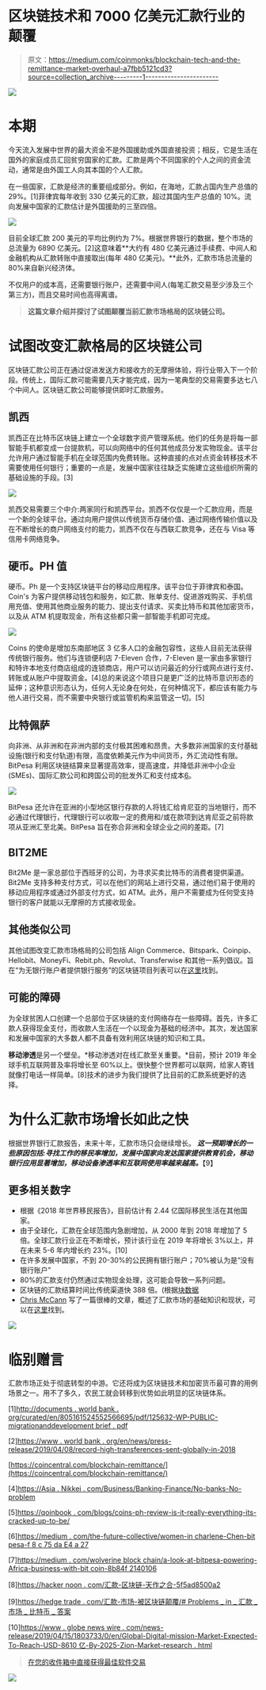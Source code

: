 # 区块链技术和 7000 亿美元汇款行业的颠覆

> 原文：<https://medium.com/coinmonks/blockchain-tech-and-the-remittance-market-overhaul-a7fbb5121cd3?source=collection_archive---------1----------------------->

![](img/3c66056d72282d875bec6b97855edeae.png)

# **本期**

今天流入发展中世界的最大资金不是外国援助或外国直接投资；相反，它是生活在国外的家庭成员汇回贫穷国家的汇款。汇款是两个不同国家的个人之间的资金流动，通常是由外国工人向其本国的个人汇款。

在一些国家，汇款是经济的重要组成部分。例如，在海地，汇款占国内生产总值的 29%。[1]菲律宾每年收到 330 亿美元的汇款，超过其国内生产总值的 10%。流向发展中国家的汇款估计是外国援助的三至四倍。

![](img/b279db102d674a33c20e79a6f30d9434.png)

目前全球汇款 200 美元的平均比例约为 7%。根据世界银行的数据，整个市场的总流量为 6890 亿美元。[2]这意味着**大约有 480 亿美元通过手续费、中间人和金融机构从汇款转账中直接取出(每年 480 亿美元)。**此外，汇款市场总流量的 80%来自新兴经济体。

不仅用户的成本高，还需要银行账户，还需要中间人(每笔汇款交易至少涉及三个第三方)，而且交易时间也高得离谱。

> **这篇文章介绍并探讨了试图颠覆当前汇款市场格局的区块链公司。**

# **试图改变汇款格局的区块链公司**

区块链汇款公司正在通过促进发送方和接收方的无摩擦体验，将行业带入下一个阶段。传统上，国际汇款可能需要几天才能完成，因为一笔典型的交易需要多达七八个中间人。区块链汇款公司能够提供即时汇款服务。

## **凯西**

凯西正在比特币区块链上建立一个全球数字资产管理系统。他们的任务是将每一部智能手机都变成一台提款机，可以向网络中的任何其他成员分发实物现金。该平台允许用户通过智能手机在全球范围内免费转账。这种直接的点对点资金转移技术不需要使用任何银行；重要的一点是，发展中国家往往缺乏实施建立这些组织所需的基础设施的手段。[3]

![](img/6a89da141c14989a091968c6e2cbe104.png)

凯西交易需要三个中介:两家同行和凯西平台。凯西不仅仅是一个汇款应用，而是一个新的全球平台。通过向用户提供以传统货币存储价值、通过网络传输价值以及在不断增长的商户网络支付的能力，凯西不仅在与西联汇款竞争，还在与 Visa 等信用卡网络竞争。

## **硬币。PH 值**

硬币。Ph 是一个支持区块链平台的移动应用程序。该平台位于菲律宾和泰国。Coin's 为客户提供移动钱包和服务，如汇款、账单支付、促进游戏购买、手机信用充值、使用其他商业服务的能力、提出支付请求、买卖比特币和其他加密货币，以及从 ATM 机提取现金，所有这些都只需一部智能手机即可完成。

![](img/bf8e9fd59a759c331e1d2c64e3564481.png)

Coins 的使命是增加东南部地区 3 亿多人口的金融包容性，这些人目前无法获得传统银行服务。他们与连锁便利店 7-Eleven 合作，7-Eleven 是一家由多家银行和特许本地支付商店组成的连锁商店，用户可以访问最近的分行或网点进行支付、转账或从账户中提取资金。[4]总的来说这个项目只是更广泛的比特币意识形态的延伸；这种意识形态认为，任何人无论身在何处，在何种情况下，都应该有能力与他人进行交易，而不需要中央银行或监管机构来监管这一切。[5]

## **比特佩萨**

向非洲、从非洲和在非洲内部的支付极其困难和昂贵。大多数非洲国家的支付基础设施(银行和支付轨道)有限，高度依赖美元作为中间货币，外汇流动性有限。BitPesa 利用区块链结算来显著提高效率，提高速度，并降低非洲中小企业(SMEs)、国际汇款公司和跨国公司的批发外汇和支付成本[6](货币转账服务建立在比特币网络上)。

![](img/09e7baf1d80efdb64e908e5f89251fcf.png)

BitPesa 还允许在亚洲的小型地区银行存款的人将钱汇给肯尼亚的当地银行，而不必通过代理银行，代理银行可以收取一定的费用和/或在款项到达肯尼亚之前将款项从亚洲汇至北美。BitPesa 旨在弥合非洲和全球企业之间的差距。[7]

## **BIT2ME**

Bit2Me 是一家总部位于西班牙的公司，为寻求买卖比特币的消费者提供渠道。Bit2Me 支持多种支付方式，可以在他们的网站上进行交易，通过他们易于使用的移动应用程序或通过外部支付方式，如 ATM。此外，用户不需要成为任何受支持银行的客户就能以无摩擦的方式接收现金。

## **其他类似公司**

其他试图改变汇款市场格局的公司包括 Align Commerce、Bitspark、Coinpip、Hellobit、MoneyFi、Rebit.ph、Revolut、Transferwise 和其他一系列倡议。旨在“为无银行账户者提供银行服务”的区块链项目列表可以在[这里](/hackernoon/crypto-banking-an-intro-to-blockchain-projects-aiming-to-bank-the-unbanked-e9a20a83c465)找到。

## **可能的障碍**

为全球贫困人口创建一个总部位于区块链的支付网络存在一些障碍。首先，许多汇款人获得现金支付，而收款人生活在一个以现金为基础的经济中。其次，发达国家和发展中国家的大多数人都不具备有效利用区块链的知识和工具。

**移动渗透**是另一个壁垒。*移动渗透对在线汇款至关重要。*目前，预计 2019 年全球手机互联网普及率将增长至 60%以上。很快整个世界都可以联网，给家人寄钱就像打电话一样简单。[8]技术的进步为我们提供了比目前的汇款系统更好的选择。

# **为什么汇款市场增长如此之快**

根据世界银行汇款报告，未来十年，汇款市场只会继续增长。 ***这一预期增长的一些原因包括:寻找工作的移民率增加，发展中国家向发达国家提供教育机会，移动银行应用显著增加，移动设备渗透率和互联网使用率越来越高。***【9】

## **更多相关数字**

*   根据《2018 年世界移民报告》，目前估计有 2.44 亿国际移民生活在其他国家。
*   由于全球化，汇款在全球范围内急剧增加，从 2000 年到 2018 年增加了 5 倍。全球汇款行业正在不断增长，预计该行业在 2019 年将增长 3%以上，并在未来 5-6 年内增长约 23%。[10]
*   在许多发展中国家，不到 20-30%的公民拥有银行账户；70%被认为是“没有银行账户”
*   80%的汇款支付仍然通过实物现金处理，这可能会导致一系列问题。
*   区块链的汇款结算时间比传统渠道快 388 倍。(根据[块数据](https://medium.com/u/279c07ad0b4d?source=post_page-----a7fbb5121cd3--------------------------------)
*   [Chris McCann](https://medium.com/u/29c0a008692a?source=post_page-----a7fbb5121cd3--------------------------------) 写了一篇很棒的文章，概述了汇款市场的基础知识和现状，可以在[这里](/proofofcapital/remittance-market-primer-and-landscape-3213c2c81771)找到。

![](img/315bf8d4d96214f7ce6622c1f80d734c.png)

# **临别赠言**

汇款市场正处于彻底转型的中游。它还将成为区块链技术和加密货币最可靠的用例场景之一。用不了多久，农民工就会转移到优势如此明显的区块链体系。

[1][http://documents . world bank . org/curated/en/805161524552566695/pdf/125632-WP-PUBLIC-migrationanddevelopment brief . pdf](http://documents.worldbank.org/curated/en/805161524552566695/pdf/125632-WP-PUBLIC-MigrationandDevelopmentBrief.pdf)

[2][https://www . world bank . org/en/news/press-release/2019/04/08/record-high-transferences-sent-globally-in-2018](https://www.worldbank.org/en/news/press-release/2019/04/08/record-high-remittances-sent-globally-in-2018)

[https://coincentral.com/blockchain-remittance/](https://coincentral.com/blockchain-remittance/)

[4][https://Asia . Nikkei . com/Business/Banking-Finance/No-banks-No-problem](https://asia.nikkei.com/Business/Banking-Finance/No-banks-No-problem)

[5][https://qoinbook . com/blogs/coins-ph-review-is-it-really-everything-its-cracked-up-to-be/](https://qoinbook.com/blogs/coins-ph-review-is-it-really-everything-its-cracked-up-to-be/)

[6][https://medium . com/the-future-collective/women-in charlene-Chen-bit pesa-f 8 c 75 da E4 a 27](/the-future-collective/women-in-blockchain-charlene-chen-bitpesa-f8c75dae4a27)

[7][https://medium . com/wolverine block chain/a-look-at-bitpesa-powering-Africa-business-with-bit coin-8b84f 2140106](/wolverineblockchain/a-look-at-bitpesa-powering-african-business-with-bitcoin-8b84f2140106)

[8][https://hacker noon . com/汇款-区块链-天作之合-5f5ad8500a2](https://hackernoon.com/remittance-blockchain-match-made-in-heaven-5f5ad8500a2)

[9][https://hedge trade . com/汇款-市场-被区块链颠覆/# Problems _ in _ 汇款 _ 市场 _ 比特币 _ 答案](https://hedgetrade.com/remittance-market-upended-by-blockchain/#Problems_in_the_remittance_market_and_bitcoins_answers)

[10][https://www . globe news wire . com/news-release/2019/04/15/1803733/0/en/Global-Digital-mission-Market-Expected-To-Reach-USD-8610 亿-By-2025-Zion-Market-research . html](https://www.globenewswire.com/news-release/2019/04/15/1803733/0/en/Global-Digital-Remittance-Market-Expected-To-Reach-USD-8-61-Billion-By-2025-Zion-Market-Research.html)

> [在您的收件箱中直接获得最佳软件交易](https://coincodecap.com/?utm_source=coinmonks)

[![](img/7c0b3dfdcbfea594cc0ae7d4f9bf6fcb.png)](https://coincodecap.com/?utm_source=coinmonks)